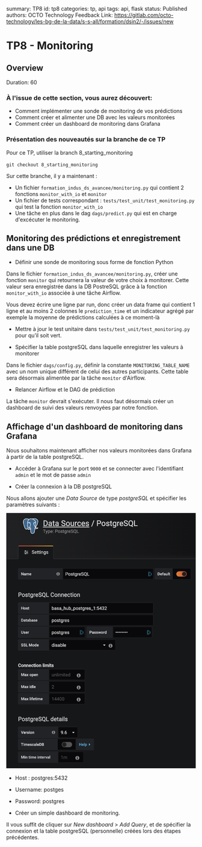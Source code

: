 summary: TP8
id: tp8
categories: tp, api
tags: api, flask
status: Published
authors: OCTO Technology
Feedback Link: https://gitlab.com/octo-technology/les-bg-de-la-data/s-s-all/formation/dsin2/-/issues/new

# TP8 - Monitoring

## Overview
Duration: 60

### À l'issue de cette section, vous aurez découvert:

- Comment implémenter une sonde de monitoring de vos prédictions
- Comment créer et alimenter une DB avec les valeurs monitorées
- Comment créer un dashboard de monitoring dans Grafana

### Présentation des nouveautés sur la branche de ce TP

Pour ce TP, utiliser la branch 8_starting_monitoring

`git checkout 8_starting_monitoring`

Sur cette branche, il y a maintenant : 
- Un fichier `formation_indus_ds_avancee/monitoring.py` qui contient 2 fonctions `monitor_with_io` et `monitor`
- Un fichier de tests correspondant : `tests/test_unit/test_monitoring.py` qui test la fonction `monitor_with_io`
- Une tâche en plus dans le dag `dags/predict.py` qui est en charge d'excécuter le monitoring. 


## Monitoring des prédictions et enregistrement dans une DB

- Définir une sonde de monitoring sous forme de fonction Python

Dans le fichier `formation_indus_ds_avancee/monitoring.py`, créer une fonction `monitor` qui retournera la valeur de
votre choix à monitorer. Cette valeur sera enregistrée dans la DB PostreSQL grâce à la fonction `monitor_with_io`
associée à une tâche Airflow.

Vous devez écrire une ligne par run, donc créer un data frame qui contient 1 ligne et au moins 2 colonnes le `prediction_time` et un indicateur agrégé
par exemple la moyenne de prédictions calculées à ce moment-là

- Mettre à jour le test unitaire dans `tests/test_unit/test_monitoring.py` pour qu’il soit vert.

- Spécifier la table postgreSQL dans laquelle enregistrer les valeurs à monitorer

Dans le fichier `dags/config.py`, définir la constante `MONITORING_TABLE_NAME` avec un nom unique
différent de celui des autres participants. Cette table sera désormais alimentée par la tâche `monitor` d'Airflow.

- Relancer Airflow et le DAG de prédiction

La tâche `monitor` devrait s'exécuter. Il nous faut désormais créer un dashboard de suivi des valeurs renvoyées par
notre fonction.

## Affichage d'un dashboard de monitoring dans Grafana

Nous souhaitons maintenant afficher nos valeurs monitorées dans Grafana à partir de la table postgreSQL.

- Accéder à Grafana sur le port `9000` et se connecter avec l'identifiant `admin` et le mot de passe `admin`

- Créer la connexion à la DB postgreSQL

Nous allons ajouter une *Data Source* de type *postgreSQL* et spécifier les paramètres suivants :

![sdata-source-grafana](./docs/tp8/data-source-grafana.png)

- Host : postgres:5432
- Username: postges
- Password: postgres

- Créer un simple dashboard de monitoring.

Il vous suffit de cliquer sur *New dashboard* > *Add Query*, et de spécifier la connexion et la table postgreSQL
(personnelle) créées lors des étapes précédentes.
